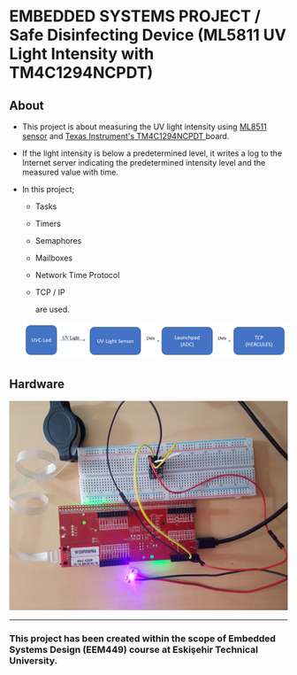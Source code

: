 # EMBEDDED SYSTEMS PROJECT / Safe Disinfecting Device (ML5811 UV Light Intensity with TM4C1294NCPDT)

## About

- This project is about  measuring the UV light intensity using [ML8511 sensor](https://cdn.sparkfun.com/datasheets/Sensors/LightImaging/ML8511_3-8-13.pdf "ML8511") and [Texas Instrument's TM4C1294NCPDT ](https://www.ti.com/product/TM4C1294NCPDT "TEXAS INSTRUMENTS") board.

- If the light intensity is below a predetermined level, it writes a log to the Internet server indicating the predetermined intensity level and the measured value with time. 

- In this project;

  - Tasks

  - Timers

  - Semaphores

  - Mailboxes

  - Network Time Protocol

  - TCP / IP 

    are used.
    
  <img src="Flowchart.png">

## Hardware
  <p align="center">
  <img src="Demonstration.jpg">
  </p>

------------------------------------------

### This project has been created within the scope of Embedded Systems Design (EEM449) course at Eskişehir Technical University.
